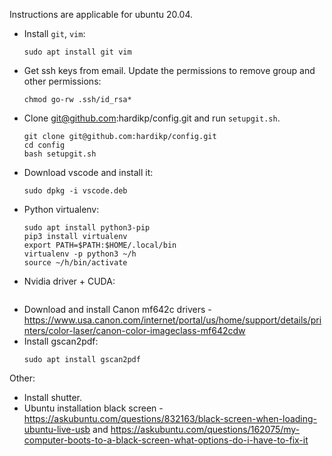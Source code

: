 Instructions are applicable for ubuntu 20.04.

* Install `git`, `vim`:
    ```shell
    sudo apt install git vim
    ```
* Get ssh keys from email. Update the permissions to remove group and other permissions:
    ```shell
    chmod go-rw .ssh/id_rsa*
    ```
* Clone git@github.com:hardikp/config.git and run `setupgit.sh`.
    ```shell
    git clone git@github.com:hardikp/config.git
    cd config
    bash setupgit.sh
    ```
* Download vscode and install it:
    ```shell
    sudo dpkg -i vscode.deb
    ```
* Python virtualenv:
    ```shell
    sudo apt install python3-pip
    pip3 install virtualenv
    export PATH=$PATH:$HOME/.local/bin
    virtualenv -p python3 ~/h
    source ~/h/bin/activate
    ```
* Nvidia driver + CUDA:
    ```shell
    ```
* Download and install Canon mf642c drivers - https://www.usa.canon.com/internet/portal/us/home/support/details/printers/color-laser/canon-color-imageclass-mf642cdw
* Install gscan2pdf:
    ```shell
    sudo apt install gscan2pdf
    ```

Other:
* Install shutter.
* Ubuntu installation black screen - https://askubuntu.com/questions/832163/black-screen-when-loading-ubuntu-live-usb and https://askubuntu.com/questions/162075/my-computer-boots-to-a-black-screen-what-options-do-i-have-to-fix-it
